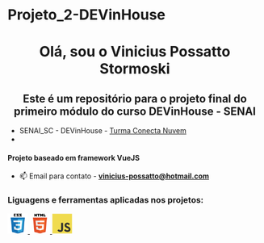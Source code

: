 # Projeto_2-DEVinHouse

<h1 align="center">Olá, sou o Vinicius Possatto Stormoski</h1>
<h2 align="center">Este é um repositório para o projeto final do primeiro módulo do curso DEVinHouse - SENAI</h2>

- SENAI_SC - DEVinHouse - [Turma Conecta Nuvem](https://devinhouse.tech)
- 
<h4> Projeto baseado em framework VueJS</h4>

- 📫 Email para contato - **vinicius-possatto@hotmail.com**


<p align="left">
</p>

<h3 align="left">Liguagens e ferramentas aplicadas nos projetos:</h3>
<p align="left"> <a href="https://www.w3schools.com/css/" target="_blank" rel="noreferrer"> <img src="https://raw.githubusercontent.com/devicons/devicon/master/icons/css3/css3-original-wordmark.svg" alt="css3" width="40" height="40"/> </a> <a href="https://www.w3.org/html/" target="_blank" rel="noreferrer"> <img src="https://raw.githubusercontent.com/devicons/devicon/master/icons/html5/html5-original-wordmark.svg" alt="html5" width="40" height="40"/> </a> <a href="https://developer.mozilla.org/en-US/docs/Web/JavaScript" target="_blank" rel="noreferrer"> <img src="https://raw.githubusercontent.com/devicons/devicon/master/icons/javascript/javascript-original.svg" alt="javascript" width="40" height="40"/> </a> </p>
